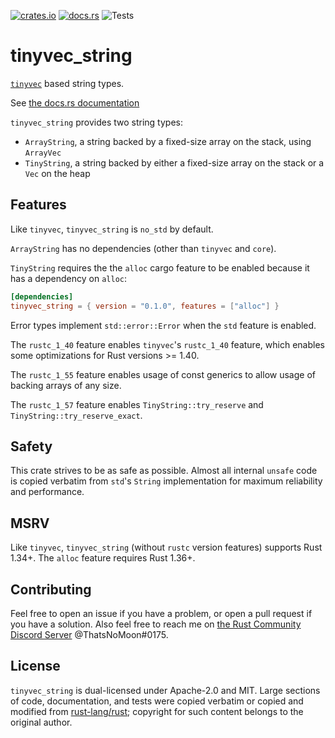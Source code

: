[![crates.io](https://img.shields.io/crates/v/tinyvec_string.svg)](https://crates.io/crates/tinyvec_string)
[![docs.rs](https://docs.rs/tinyvec_string/badge.svg)](https://docs.rs/tinyvec_string/)
![Tests](https://github.com/ThatsNoMoon/tinyvec_string/workflows/Tests/badge.svg)

# tinyvec_string

[`tinyvec`](https://github.com/Lokathor/tinyvec) based string types.

See [the docs.rs documentation](https://docs.rs/tinyvec_string/)

`tinyvec_string` provides two string types:
* `ArrayString`, a string backed by a fixed-size array on the stack,
  using `ArrayVec`
* `TinyString`, a string backed by either a fixed-size array on the stack
  or a `Vec` on the heap

## Features

Like `tinyvec`, `tinyvec_string` is `no_std` by default.

`ArrayString` has no dependencies (other than `tinyvec` and `core`).

`TinyString` requires the the `alloc` cargo feature to be enabled because
it has a dependency on `alloc`:

```toml
[dependencies]
tinyvec_string = { version = "0.1.0", features = ["alloc"] }
```

Error types implement `std::error::Error` when the `std` feature is
enabled.

The `rustc_1_40` feature enables `tinyvec`'s `rustc_1_40` feature, which enables
some optimizations for Rust versions >= 1.40.

The `rustc_1_55` feature enables usage of const generics to allow usage of
backing arrays of any size.

The `rustc_1_57` feature enables `TinyString::try_reserve` and
`TinyString::try_reserve_exact`.

## Safety

This crate strives to be as safe as possible. Almost all internal `unsafe`
code is copied verbatim from `std`'s `String` implementation for maximum
reliability and performance.

## MSRV

Like `tinyvec`, `tinyvec_string` (without `rustc` version features) supports
Rust 1.34+. The `alloc` feature requires Rust 1.36+.

## Contributing

Feel free to open an issue if you have a problem, or open a pull request if you
have a solution. Also feel free to reach me on
[the Rust Community Discord Server](https://discord.gg/aVESxV8) @ThatsNoMoon#0175.

## License

`tinyvec_string` is dual-licensed under Apache-2.0 and MIT. Large sections of
code, documentation, and tests were copied verbatim or copied and modified from
[rust-lang/rust](https://github.com/rust-lang/rust); copyright for such content
belongs to the original author.
